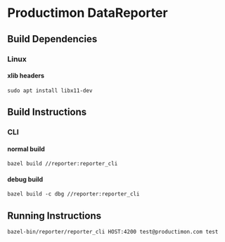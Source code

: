 # Productimon DataReporter

## Build Dependencies
### Linux
#### xlib headers
`sudo apt install libx11-dev`


## Build Instructions
### CLI
#### normal build
`bazel build //reporter:reporter_cli`
#### debug build
`bazel build -c dbg //reporter:reporter_cli`

## Running Instructions
`bazel-bin/reporter/reporter_cli HOST:4200 test@productimon.com test`
